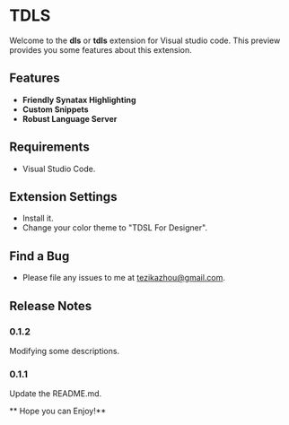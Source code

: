 # TDLS

Welcome to the **dls** or **tdls** extension for Visual studio code. This preview provides you some features about this extension.

## Features
 * **Friendly Synatax Highlighting**
 * **Custom Snippets**
 * **Robust Language Server**

## Requirements

 * Visual Studio Code.

## Extension Settings

 * Install it.
 * Change your color theme to "TDSL For Designer".

## Find a Bug

 * Please file any issues to me at tezikazhou@gmail.com.

## Release Notes

### 0.1.2

Modifying some descriptions.

### 0.1.1

Update the README.md.

** Hope you can Enjoy!**
